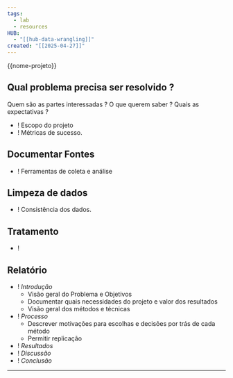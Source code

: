 ```yaml
---
tags:
  - lab
  - resources
HUB:
  - "[[hub-data-wrangling]]"
created: "[[2025-04-27]]"
---
```


{{nome-projeto}}

## Qual problema precisa ser resolvido ?

 Quem são as partes interessadas ?
 O que querem saber ?
 Quais as expectativas ?

- ! Escopo do projeto
- ! Métricas de sucesso.

## Documentar Fontes


- ! Ferramentas de coleta e análise

## Limpeza de dados

- ! Consistência dos dados.


## Tratamento


- ! 


## Relatório
- ! *Introdução*
	- Visão geral do Problema e Objetivos
	- Documentar quais necessidades do projeto e valor dos resultados
	- Visão geral dos métodos e técnicas
- ! *Processo*
	 - Descrever motivações para escolhas e decisões por trás de cada método
	 -  Permitir replicação
- ! *Resultados*
- !  *Discussão*
- ! *Conclusão*


---


